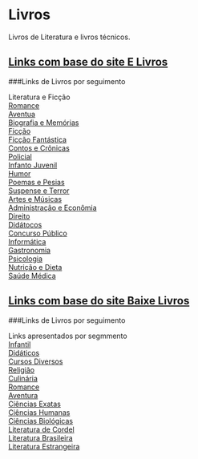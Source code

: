 # Livros
Livros de Literatura e livros técnicos.

## [Links com base do site E Livros](https://elivros.love/)
###Links de Livros por seguimento

Literatura e Ficção\
[Romance](https://elivros.love/categoria/romance)\
[Aventua](https://elivros.love/categoria/aventura)\
[Biografia e Memórias](https://elivros.love/categoria/biografias-e-memorias)\
[Ficção](https://elivros.love/categoria/ficcao)\
[Ficção Fantástica](https://elivros.love/categoria/ficcao-fantastica)\
[Contos e Crônicas](https://elivros.love/categoria/contos-e-cronicas)\
[Policial](https://elivros.love/categoria/policial)\
[Infanto Juvenil](https://elivros.love/categoria/infanto-juvenil)\
[Humor](https://elivros.love/categoria/humor)\
[Poemas e Pesias](https://elivros.love/categoria/poemas-e-poesias)\
[Suspense e Terror](https://elivros.love/categoria/suspense-e-terror)\
[Artes e Músicas](https://elivros.love/categoria/artes-e-musica)\
[Administração e Econômia](https://elivros.love/categoria/administracao-e-economia)\
[Direito](https://elivros.love/categoria/direito)\
[Didátocos](https://elivros.love/categoria/didaticos)\
[Concurso Público](https://elivros.love/categoria/concurso-publico)\
[Informática](https://elivros.love/categoria/informatica)\
[Gastronomia](https://elivros.love/categoria/gastronoma)\
[Psicologia](https://elivros.love/categoria/psicologia)\
[Nutrição e Dieta](https://elivros.love/categoria/nutricao-e-dietas)\
[Saúde Médica](https://elivros.love/categoria/saude-medicina)

## [Links com base do site Baixe Livros](https://www.baixelivros.com.br/)
###Links de Livros por seguimento

Links apresentados por segmmento\
[Infantil](https://www.baixelivros.com.br/literatura-infantil)\
[Didáticos](https://www.baixelivros.com.br/didaticos)\
[Cursos Diversos](https://www.baixelivros.com.br/biblioteca/cursos)\
[Religião](https://www.baixelivros.com.br/biblioteca/religiao)\
[Culinária](https://www.baixelivros.com.br/biblioteca/culinaria)\
[Romance](https://www.baixelivros.com.br/biblioteca/romance)\
[Aventura](https://www.baixelivros.com.br/biblioteca/aventura)\
[Ciências Exatas](https://www.baixelivros.com.br/biblioteca/ciencias-exatas)\
[Ciências Humanas](https://www.baixelivros.com.br/ciencias-humanas-e-sociais)\
[Ciências Biológicas](https://www.baixelivros.com.br/biblioteca/biologicas-e-saude)\
[Literatura de Cordel](https://www.baixelivros.com.br/biblioteca/literatura-de-cordel)\
[Literatura Brasileira](https://www.baixelivros.com.br/literatura-brasileira/)\
[Literatura Estrangeira](https://www.baixelivros.com.br/biblioteca/literatura-estrangeira)


